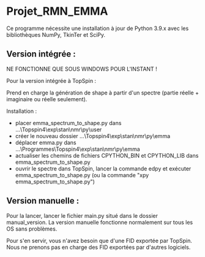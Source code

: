 # Projet_RMN_EMMA

Ce programme nécessite une installation à jour de Python 3.9.x avec les bibliothèques NumPy, TkinTer et SciPy.
## Version intégrée :


NE FONCTIONNE QUE SOUS WINDOWS POUR L'INSTANT !

Pour la version intégrée à TopSpin : 

Prend en charge la génération de shape à partir d'un spectre (partie réelle + imaginaire ou réelle seulement).

Installation :
- placer emma_spectrum_to_shape.py dans ...\Topspin4\exp\stan\nmr\py\user
- créer le nouveau dossier ...\Topspin4\exp\stan\nmr\py\emma
- déplacer emma.py dans  ...\Programmes\Topspin4\exp\stan\nmr\py\emma
- actualiser les chemins de fichiers CPYTHON_BIN et CPYTHON_LIB dans emma_spectrum_to_shape.py
- ouvrir le spectre dans TopSpin, lancer la commande edpy et exécuter emma_spectrum_to_shape.py (ou la commande "xpy emma_spectrum_to_shape.py")

## Version manuelle :

Pour la lancer, lancer le fichier main.py situé dans le dossier manual_version. La version manuelle fonctionne normalement sur tous les OS sans problèmes. 

Pour s'en servir, vous n'avez besoin que d'une FID exportée par TopSpin. Nous ne prenons pas en charge des FID exportées par d'autres logiciels.
